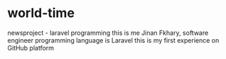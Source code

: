 # world-time
newsproject - laravel programming
this is me Jinan Fkhary, software engineer
programming language is Laravel
this is my first experience on GitHub platform
